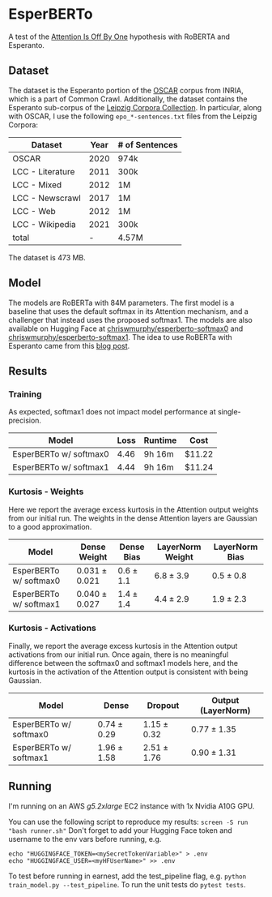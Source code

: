 # EsperBERTo
A test of the [Attention Is Off By One](https://www.evanmiller.org/attention-is-off-by-one.html) hypothesis with RoBERTA and Esperanto.

## Dataset
The dataset is the Esperanto portion of the [OSCAR](https://cdn-datasets.huggingface.co/EsperBERTo/data/oscar.eo.txt) corpus from INRIA, which is a part of Common Crawl.
Additionally, the dataset contains the Esperanto sub-corpus of the [Leipzig Corpora Collection](https://wortschatz.uni-leipzig.de/en/download/Esperanto).
In particular, along with OSCAR, I use the following `epo_*-sentences.txt` files from the Leipzig Corpora:

| Dataset          | Year | # of Sentences |
|------------------|------|----------------|
| OSCAR            | 2020 | 974k           |
| LCC - Literature | 2011 | 300k           |
| LCC - Mixed      | 2012 | 1M             |
| LCC - Newscrawl  | 2017 | 1M             |
| LCC - Web        | 2012 | 1M             |
| LCC - Wikipedia  | 2021 | 300k           |
| total            | -    | 4.57M          |

The dataset is 473 MB.

## Model
The models are RoBERTa with 84M parameters.
The first model is a baseline that uses the default softmax in its Attention mechanism, and a challenger that instead uses the proposed softmax1.
The models are also available on Hugging Face at [chriswmurphy/esperberto-softmax0](https://huggingface.co/chriswmurphy/esperberto-softmax0) and [chriswmurphy/esperberto-softmax1](https://huggingface.co/chriswmurphy/esperberto-softmax1). 
The idea to use RoBERTa with Esperanto came from this [blog post](https://huggingface.co/blog/how-to-train).

## Results

### Training
As expected, softmax1 does not impact model performance at single-precision.

| Model                  | Loss | Runtime | Cost   |
|------------------------|------|---------|--------|
| EsperBERTo w/ softmax0 | 4.46 | 9h 16m  | $11.22 |
| EsperBERTo w/ softmax1 | 4.44 | 9h 16m  | $11.24 |

### Kurtosis - Weights
Here we report the average excess kurtosis in the Attention output weights from our initial run.
The weights in the dense Attention layers are Gaussian to a good approximation.

| Model                  | Dense Weight      | Dense Bias    | LayerNorm Weight | LayerNorm Bias |
|------------------------|-------------------|---------------|------------------|----------------|
| EsperBERTo w/ softmax0 | $0.031 \pm 0.021$ | $0.6 \pm 1.1$ | $6.8 \pm 3.9$    | $0.5 \pm 0.8$  |
| EsperBERTo w/ softmax1 | $0.040 \pm 0.027$ | $1.4 \pm 1.4$ | $4.4 \pm 2.9$    | $1.9 \pm 2.3$  |

### Kurtosis - Activations
Finally, we report the average excess kurtosis in the Attention output activations from our initial run.
Once again, there is no meaningful difference between the softmax0 and softmax1 models here, and the kurtosis in the activation of the Attention output is consistent with being Gaussian.

| Model                  | Dense           | Dropout         | Output (LayerNorm) |
|------------------------|-----------------|-----------------|--------------------|
| EsperBERTo w/ softmax0 | $0.74 \pm 0.29$ | $1.15 \pm 0.32$ | $0.77 \pm 1.35$    |
| EsperBERTo w/ softmax1 | $1.96 \pm 1.58$ | $2.51 \pm 1.76$ | $0.90 \pm 1.31$    |

## Running
I'm running on an AWS _g5.2xlarge_ EC2 instance with 1x Nvidia A10G GPU.

You can use the following script to reproduce my results: `screen -S run "bash runner.sh"`
Don't forget to add your Hugging Face token and username to the env vars before running, e.g.
```
echo "HUGGINGFACE_TOKEN=<mySecretTokenVariable>" > .env
echo "HUGGINGFACE_USER=<myHFUserName>" >> .env
```
To test before running in earnest, add the test_pipeline flag, e.g. `python train_model.py --test_pipeline`.
To run the unit tests do `pytest tests`.